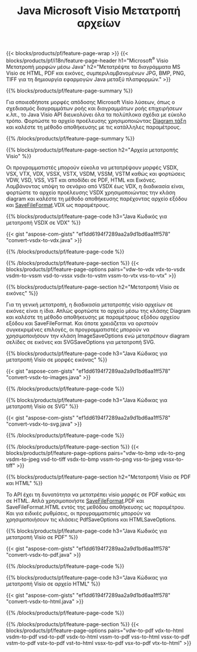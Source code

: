 ﻿---
title: Java Microsoft Visio Μετατροπή αρχείων
url: /el/java/conversion/
description: Μετατροπή Microsoft Visio μορφών VSDX VSX VDX VTX VSSX VSTX VSDM VSTM VSSM VDW VSD VST VSS σε εικόνες HTML και PDF με λίγες γραμμές Java κωδικός.
---
{{< blocks/products/pf/feature-page-wrap >}}
{{< blocks/products/pf/i18n/feature-page-header h1="Microsoft<sup>&reg;</sup> Visio Μετατροπή μορφών μέσω Java" h2="Μετατρέψτε τα διαγράμματα MS Visio σε HTML, PDF και εικόνες, συμπεριλαμβανομένων JPG, BMP, PNG, TIFF για τη δημιουργία εφαρμογών Java μεταξύ πλατφορμών." >}}

{{% blocks/products/pf/feature-page-summary %}}

Για οποιεσδήποτε μορφές απόδοσης Microsoft Visio λύσεων, όπως ο σχεδιασμός διαγραμμάτων ροής και διαγραμμάτων ροής επιχειρήσεων κ.λπ., το Java Visio API διευκολύνει όλα τα πολύπλοκα σχέδια με εύκολο τρόπο. Φορτώστε το αρχείο προέλευσης χρησιμοποιώντας [Diagram τάξη](https://apireference.aspose.com/diagram/java/com.aspose.diagram/Diagram) και καλέστε τη μέθοδο αποθήκευσης με τις κατάλληλες παραμέτρους.

{{% /blocks/products/pf/feature-page-summary %}}

{{% blocks/products/pf/feature-page-section h2="Αρχεία μετατροπής Visio" %}}

Οι προγραμματιστές μπορούν εύκολα να μετατρέψουν μορφές VSDX, VSX, VTX, VDX, VSSX, VSTX, VSDM, VSSM, VSTM καθώς και φορτώσεις VDW, VSD, VSS, VST και αποδίδει σε PDF, HTML και Εικόνες. Λαμβάνοντας υπόψη το σενάριο από VSDX έως VDX, η διαδικασία είναι, φορτώστε το αρχείο προέλευσης VSDX χρησιμοποιώντας την κλάση diagram και καλέστε τη μέθοδο αποθήκευσης παρέχοντας αρχείο εξόδου και [SaveFileFormat](https://apireference.aspose.com/diagram/java/com.aspose.diagram/SaveFileFormat).VDX ως παραμέτρους. 

{{% blocks/products/pf/feature-page-code h3="Java Κωδικός για μετατροπή VSDX σε VDX" %}}

{{< gist "aspose-com-gists" "ef1dd6194f7289aa2a9d1bd6aa1ff578" "convert-vsdx-to-vdx.java" >}}

{{% /blocks/products/pf/feature-page-code %}}

{{% /blocks/products/pf/feature-page-section %}}
{{< blocks/products/pf/feature-page-options pairs="vdw-to-vdx vdx-to-vsdx vsdm-to-vssm vsd-to-vssx vsdx-to-vstm vssm-to-vtx vss-to-vtx" >}}

{{% blocks/products/pf/feature-page-section h2="Μετατροπή Visio σε εικόνες" %}}

Για τη γενική μετατροπή, η διαδικασία μετατροπής visio αρχείων σε εικόνες είναι η ίδια. Απλώς φορτώστε το αρχείο μέσω της κλάσης Diagram και καλέστε τη μέθοδο αποθήκευσης με παραμέτρους εξόδου αρχείου εξόδου και SaveFileFormat. Και όποτε χρειάζεται να οριστούν συγκεκριμένες επιλογές, οι προγραμματιστές μπορούν να χρησιμοποιήσουν την κλάση ImageSaveOptions ενώ μετατρέπουν diagram σελίδες σε εικόνες και SVGSaveOptions για μετατροπή SVG.

{{% blocks/products/pf/feature-page-code h3="Java Κώδικας για μετατροπή Visio σε μορφές εικόνας" %}}

{{< gist "aspose-com-gists" "ef1dd6194f7289aa2a9d1bd6aa1ff578" "convert-vsdx-to-images.java" >}}

{{% /blocks/products/pf/feature-page-code %}}

{{% blocks/products/pf/feature-page-code h3="Java Κώδικας για μετατροπή Visio σε SVG" %}}

{{< gist "aspose-com-gists" "ef1dd6194f7289aa2a9d1bd6aa1ff578" "convert-vsdx-to-svg.java" >}}

{{% /blocks/products/pf/feature-page-code %}}

{{% /blocks/products/pf/feature-page-section %}}
{{< blocks/products/pf/feature-page-options pairs="vdw-to-bmp vdx-to-png vsdm-to-jpeg vsd-to-tiff vsdx-to-bmp vssm-to-png vss-to-jpeg vssx-to-tiff" >}}

{{% blocks/products/pf/feature-page-section h2="Μετατροπή Visio σε PDF και HTML" %}}

Το API έχει τη δυνατότητα να μετατρέπει visio μορφές σε PDF καθώς και σε HTML. Απλά χρησιμοποιήστε [SaveFileFormat](https://apireference.aspose.com/diagram/java/com.aspose.diagram/SaveFileFormat).PDF και SaveFileFormat.HTML εντός της μεθόδου αποθήκευσης ως παραμέτρου. Και για ειδικές ρυθμίσεις, οι προγραμματιστές μπορούν να χρησιμοποιήσουν τις κλάσεις PdfSaveOptions και HTMLSaveOptions.

{{% blocks/products/pf/feature-page-code h3="Java Κωδικός για μετατροπή Visio σε PDF" %}}

{{< gist "aspose-com-gists" "ef1dd6194f7289aa2a9d1bd6aa1ff578" "convert-vsdx-to-pdf.java" >}}

{{% /blocks/products/pf/feature-page-code %}}

{{% blocks/products/pf/feature-page-code h3="Java Κώδικας για μετατροπή Visio σε αρχείο HTML" %}}

{{< gist "aspose-com-gists" "ef1dd6194f7289aa2a9d1bd6aa1ff578" "convert-vsdx-to-html.java" >}}

{{% /blocks/products/pf/feature-page-code %}}

{{% /blocks/products/pf/feature-page-section %}}
{{< blocks/products/pf/feature-page-options pairs="vdw-to-pdf vdx-to-html vsdm-to-pdf vsd-to-pdf vsdx-to-html vssm-to-pdf vss-to-html vssx-to-pdf vstm-to-pdf vstx-to-pdf vst-to-html vssx-to-pdf vsx-to-pdf vtx-to-html" >}}